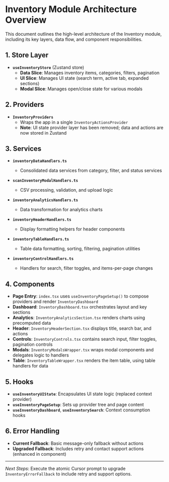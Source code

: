 # Inventory Module Architecture Overview

This document outlines the high-level architecture of the Inventory module, including its key layers, data flow, and component responsibilities.

## 1. Store Layer

- **`useInventoryStore`** (Zustand store)
  - **Data Slice**: Manages inventory items, categories, filters, pagination
  - **UI Slice**: Manages UI state (search term, active tab, expanded sections)
  - **Modal Slice**: Manages open/close state for various modals

## 2. Providers

- **`InventoryProviders`**
  - Wraps the app in a single `InventoryActionsProvider`
  - **Note**: UI state provider layer has been removed; data and actions are now stored in Zustand

## 3. Services

- **`inventoryDataHandlers.ts`**
  - Consolidated data services from category, filter, and status services

- **`scanInventoryModalHandlers.ts`**
  - CSV processing, validation, and upload logic

- **`inventoryAnalyticsHandlers.ts`**
  - Data transformation for analytics charts

- **`inventoryHeaderHandlers.ts`**
  - Display formatting helpers for header components

- **`inventoryTableHandlers.ts`**
  - Table data formatting, sorting, filtering, pagination utilities

- **`inventoryControlHandlers.ts`**
  - Handlers for search, filter toggles, and items-per-page changes

## 4. Components

- **Page Entry**: `index.tsx` uses `useInventoryPageSetup()` to compose providers and render `InventoryDashboard`
- **Dashboard**: `InventoryDashboard.tsx` orchestrates layout and key sections
- **Analytics**: `InventoryAnalyticsSection.tsx` renders charts using precomputed data
- **Header**: `InventoryHeaderSection.tsx` displays title, search bar, and actions
- **Controls**: `InventoryControls.tsx` contains search input, filter toggles, pagination controls
- **Modals**: `InventoryModalsWrapper.tsx` wraps modal components and delegates logic to handlers
- **Table**: `InventoryTableWrapper.tsx` renders the item table, using table handlers for data

## 5. Hooks

- **`useInventoryUIState`**: Encapsulates UI state logic (replaced context provider)
- **`useInventoryPageSetup`**: Sets up provider tree and page content
- **`useInventoryDashboard`**, **`useInventorySearch`**: Context consumption hooks

## 6. Error Handling

- **Current Fallback**: Basic message-only fallback without actions
- **Upgraded Fallback**: Includes retry and contact support actions (enhanced in component)

---

_Next Steps_: Execute the atomic Cursor prompt to upgrade `InventoryErrorFallback` to include retry and support options.
